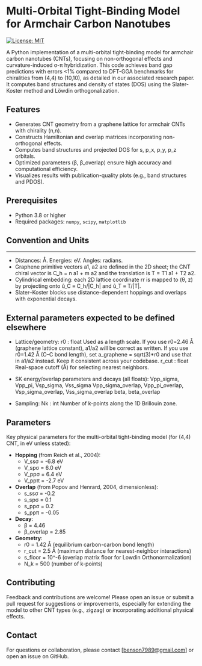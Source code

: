 # Multi-Orbital Tight-Binding Model for Armchair Carbon Nanotubes

[![License: MIT](https://img.shields.io/badge/License-MIT-blue.svg)](https://opensource.org/licenses/MIT)

A Python implementation of a multi-orbital tight-binding model for armchair carbon nanotubes (CNTs), focusing on non-orthogonal effects and curvature-induced σ-π hybridization. This code achieves band gap predictions with errors <1% compared to DFT-GGA benchmarks for chiralities from (4,4) to (10,10), as detailed in our associated research paper. It computes band structures and density of states (DOS) using the Slater-Koster method and Löwdin orthogonalization.

## Features
- Generates CNT geometry from a graphene lattice for armchair CNTs with chirality (n,n).
- Constructs Hamiltonian and overlap matrices incorporating non-orthogonal effects.
- Computes band structures and projected DOS for s, p_x, p_y, p_z orbitals.
- Optimized parameters (β, β_overlap) ensure high accuracy and computational efficiency.
- Visualizes results with publication-quality plots (e.g., band structures and PDOS).

## Prerequisites
- Python 3.8 or higher
- Required packages: `numpy`, `scipy`, `matplotlib`

## Convention and Units
-------------------
- Distances: Å. Energies: eV. Angles: radians.
- Graphene primitive vectors a1, a2 are defined in the 2D sheet; the CNT chiral
  vector is C_h = n a1 + m a2 and the translation is T = T1 a1 + T2 a2.
- Cylindrical embedding: each 2D lattice coordinate rr is mapped to (θ, z) by
  projecting onto û_C ≡ C_h/|C_h| and û_T ≡ T/|T|.
- Slater–Koster blocks use distance-dependent hoppings and overlaps with
  exponential decays.

External parameters expected to be defined elsewhere
----------------------------------------------------
- Lattice/geometry: 
    r0 : float
        Used as a length scale. If you use r0=2.46 Å (graphene lattice constant),
        a1/a2 will be correct as written. If you use r0=1.42 Å (C–C bond length),
        set a_graphene = sqrt(3)*r0 and use that in a1/a2 instead. Keep it
        consistent across your codebase.
    r_cut : float
        Real-space cutoff (Å) for selecting nearest neighbors.

- SK energy/overlap parameters and decays (all floats):
    Vpp_sigma, Vpp_pi, Vsp_sigma, Vss_sigma
    Vpp_sigma_overlap, Vpp_pi_overlap, Vsp_sigma_overlap, Vss_sigma_overlap
    beta, beta_overlap

- Sampling:
    Nk : int
        Number of k-points along the 1D Brillouin zone.

## Parameters
Key physical parameters for the multi-orbital tight-binding model (for (4,4) CNT, in eV unless stated):
- **Hopping** (from Reich et al., 2004):
  - V_ssσ = -6.8 eV
  - V_spσ = 6.0 eV
  - V_ppσ = 6.4 eV
  - V_ppπ = -2.7 eV
- **Overlap** (from Popov and Henrard, 2004, dimensionless):
  - s_ssσ = -0.2
  - s_spσ = 0.1
  - s_ppσ = 0.2
  - s_ppπ = -0.05
- **Decay**:
  - β = 4.46
  - β_overlap = 2.85
- **Geometry**:
  - r0 = 1.42 Å (equilibrium carbon-carbon bond length)
  - r_cut = 2.5 Å (maximum distance for nearest-neighbor interactions)
  - s_floor = 10^-6 (overlap matrix floor for Lowdin Orthonormalization)
  - N_k = 500 (number of k-points)
## Contributing
Feedback and contributions are welcome! Please open an issue or submit a pull request for suggestions or improvements, especially for extending the model to other CNT types (e.g., zigzag) or incorporating additional physical effects.
## Contact
For questions or collaboration, please contact [benson7989@gmail.com] or open an issue on GitHub.
